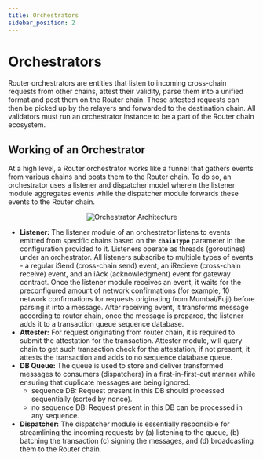 ```yaml
---
title: Orchestrators
sidebar_position: 2
---
```


# Orchestrators

Router orchestrators are entities that listen to incoming cross-chain requests from other chains, attest their validity, parse them into a unified format and post them on the Router chain. These attested requests can then be picked up by the relayers and forwarded to the destination chain. All validators must run an orchestrator instance to be a part of the Router chain ecosystem.

<!-- , and forward them to the Router chain. For any cross-chain request, if the destination chain is the Router chain itself, their job ends here. However, if the destination chain is some other chain, they are also responsible for attesting the validity of the processed cross-chain request before it can be picked up by the relayers.  -->

## Working of an Orchestrator
At a high level, a Router orchestrator works like a funnel that gathers events from various chains and posts them to the Router chain. To do so, an orchestrator uses a listener and dispatcher model wherein the listener module aggregates events while the dispatcher module forwards these events to the Router chain.

<center><img src={require('./img/orchestrator.png').default} alt="Orchestrator Architecture"  style={{ width: 700, marginBottom: 12 }} /></center>

- **Listener:** The listener module of an orchestrator listens to events emitted from specific chains based on the **`chainType`** parameter in the configuration provided to it. Listeners operate as threads (goroutines) under an orchestrator. All listeners subscribe to multiple types of events - a regular iSend (cross-chain send) event, an iRecieve (cross-chain receive) event, and an iAck (acknowledgment) event for gateway contract. Once the listener module receives an event, it waits for the preconfigured amount of network confirmations (for example, 10 network confirmations for requests originating from Mumbai/Fuji) before parsing it into a message. After receiving event, it transforms message according to router chain, once the message is prepared, the listener adds it to a transaction queue sequence database.
- **Attester:** For request originating from router chain, it is required to submit the attestation for the transaction. Attester module, will query chain to get such transaction check for the attestation, if not present, it attests the transaction and adds to no sequence database queue.  
- **DB Queue:** The queue is used to store and deliver transformed messages to consumers (dispatchers) in a first-in-first-out manner while ensuring that duplicate messages are being ignored. 
  - sequence DB: Request present in this DB should processed sequentially (sorted by nonce).
  - no sequence DB: Request present in this DB can be processed in any sequence. 
- **Dispatcher:** The dispatcher module is essentially responsible for streamlining the incoming requests by (a) listening to the queue, (b) batching the transaction (c) signing the messages, and (d) broadcasting them to the Router chain.  

<!-- As mentioned above, orchestrators also verify the processed requests. To do so, an orchestrator has to listen to the transactions occurring on the Router chain. -->

<!-- ## Addressing Orchestrator Scalability
Listening to multiple blockchains at the same time is a resource-intensive task, and therefore, proper measures need to be taken to guarantee the scalability of the orchestrator module:
- **Multiple Threads:** Each orchestrator can run multiple listeners as goroutines/threads, each responsible for listening to one specific chain for Router-specific events. On top of the scalability it provides, this approach allows us to remain modular in our design. For chains that do not have support for Golang, instead of developing a new orchestrator, we can just build listeners and attach them to existing orchestrators to continue the operation.
- **RabbitMQ for Message Queuing:** Orchestrators on the Router chain use [RabbitMQ](https://www.rabbitmq.com/), a dedicated message broker, to handle the message passing between the listener and the dispatcher module. RabbitMQ’s ability to maintain states (messages) until they are received allows for rollbacks and failover handling without any overhead. -->
